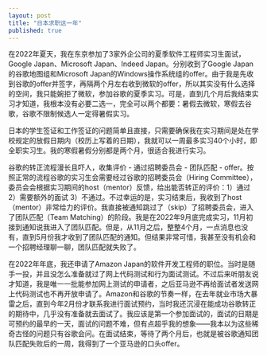 ```yaml
---
layout: post
title: "日本求职这一年"
published: true
---
```


在2022年夏天，我在东京参加了3家外企公司的夏季软件工程师实习生面试，Google Japan、Microsoft Japan、Indeed Japan。分别收到了Google Japan的谷歌地图组和Microsoft Japan的Windows操作系统组的offer。由于我是先收到谷歌的offer并签字，再隔两个月左右收到微软的offer，所以其实没有什么选择的空间，我只能婉拒了微软，参加谷歌的夏季实习。可是，直到几个月后我结束实习才知道，我根本没有必要二选一，完全可以两个都要：暑假去微软，寒假去谷歌，谷歌不限制候选人一定得暑假实习。

日本的学生签证和工作签证的问题简单且直接，只需要确保我在实习期间是处在学校规定的放假日期内（校历上写着的日期），我就可以一周最多实习40个小时，即全职实习生。我的寒假暑假分别都是两个月，很适合我进行实习。

谷歌的转正流程漫长且吓人，收集评价 - 通过招聘委员会 - 团队匹配 - offer。按照正常的流程谷歌的实习生会需要经过谷歌的招聘委员会（Hiring Committee），委员会会根据实习期间的host（mentor）反馈，给出能否转正的评价：1）通过 2）需要额外的面试 3）不通过。不过幸运的是，实习结束后，我收到了host（mentor）非常给力的评价。我直接被通知跳过了（skip）了招聘委员会，进入了团队匹配（Team Matching）的阶段。我是在2022年9月底完成实习，11月初接到通知说我进入了团队匹配。但是，从11月之后，整整4个月，一点消息也没有，直到5月份我才收到了团队匹配的通知。但结果非常可惜，我甚至没有机会和一个招聘经理聊一聊，团队匹配就失败了。

在2022年年底，我还申请了Amazon Japan的软件开发工程师的职位。当时是随手一投，并且没怎么准备就过了网上代码测试和行为面试测试。不过后来听朋友说才知道，我是唯一一批能参加网上测试的申请者，之后亚马逊不再给面试者发送网上代码测试也不再开放申请了。Amazon和谷歌的节奏一样，在去年就业市场大暴雷之后，直到今年2月份才联系我进行面试预约，当时我还沉浸在能成功谷歌转正的期待中，几乎没有准备就去面试了。我应该是第一个参加面试的，面试的日期是可预约的最早的一天，面试的问题不难，但有点超乎我的想象——我本以为这些稀奇古怪的问题只有谷歌会问。在面试结束，等待了两个月后，也就是被谷歌通知团队匹配失败后的一周，我得到了一个亚马逊的口头offer。